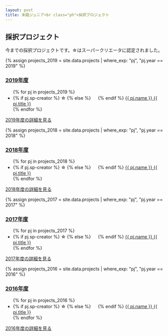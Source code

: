 ```yaml
---
layout: post
title: 未踏ジュニア<br class="ph">採択プロジェクト
---
```


<div class="">
  <h2>採択プロジェクト</h2>
  <p>今までの採択プロジェクトです。☆はスーパークリエータに認定されました。</p>

  {% assign projects_2019 = site.data.projects | where_exp: "pj", "pj.year == 2019" %}
  <a href="/projects/2019"><h3>2019年度</h3></a>
  <ul class="project-list">
    {% for pj in projects_2019 %}
    <li>
      {% if pj.sp-creator %}
      <span>☆ </span>
      {% else %}
      <span>　 </span>
      {% endif %}
      <a href="/projects/2019#{{ pj.id }}">
	{{ pj.name  }}
	{{ pj.title }}
      </a>
    </li>
    {% endfor %}
  </ul>
  <a href="/projects/2019" class="button">2019年度の詳細を見る</a>

  {% assign projects_2018 = site.data.projects | where_exp: "pj", "pj.year == 2018" %}
  <a href="/projects/2018"><h3>2018年度</h3></a>
  <ul class="project-list">
    {% for pj in projects_2018 %}
    <li>
      {% if pj.sp-creator %}
      <span>☆ </span>
      {% else %}
      <span>　 </span>
      {% endif %}
      <a href="/projects/2018#{{ pj.id }}">
	{{ pj.name  }}
	{{ pj.title }}
      </a>
    </li>
    {% endfor %}
  </ul>
  <a href="/projects/2018" class="button">2018年度の詳細を見る</a>

  {% assign projects_2017 = site.data.projects | where_exp: "pj", "pj.year == 2017" %}
  <a href="/projects/2017"><h3>2017年度</h3></a>
  <ul class="project-list">
    {% for pj in projects_2017 %}
    <li>
      {% if pj.sp-creator %}
      <span>☆ </span>
      {% else %}
      <span>　 </span>
      {% endif %}
      <a href="/projects/2017#{{ pj.id }}">
	{{ pj.name  }}
	{{ pj.title }}
      </a>
    </li>
    {% endfor %}
  </ul>
  <a href="/projects/2017" class="button">2017年度の詳細を見る</a>

  {% assign projects_2016 = site.data.projects | where_exp: "pj", "pj.year == 2016" %}
  <a href="/projects/2016"><h3>2016年度</h3></a>
  <ul class="project-list">
    {% for pj in projects_2016 %}
    <li>
      {% if pj.sp-creator %}
      <span>☆ </span>
      {% else %}
      <span>　 </span>
      {% endif %}
      <a href="/projects/2016#{{ pj.id }}">
	{{ pj.name  }}
	{{ pj.title }}
      </a>
    </li>
    {% endfor %}
  </ul>
  <a href="/projects/2016" class="button">2016年度の詳細を見る</a>
</div>
